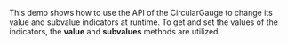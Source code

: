 This demo shows how to&nbsp;use the API of&nbsp;the CircularGauge to&nbsp;change its value and subvalue indicators at&nbsp;runtime. To&nbsp;get and set the values of&nbsp;the indicators, the **value** and **subvalues** methods are utilized.